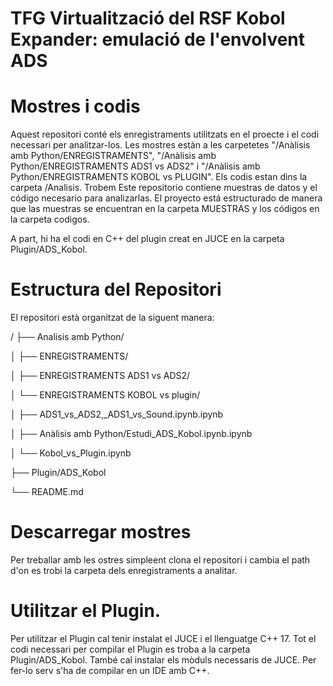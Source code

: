 # TFG Virtualització del RSF Kobol Expander: emulació de l'envolvent ADS

# Mostres i codis

Aquest repositori conté els enregistraments utilitzats en el proecte i el codi necessari per analitzar-los. 
Les mostres estàn a les carpetetes "/Anàlisis amb Python/ENREGISTRAMENTS", "/Anàlisis amb Python/ENREGISTRAMENTS ADS1 vs ADS2" i "/Anàlisis amb Python/ENREGISTRAMENTS KOBOL vs PLUGIN". 
Els codis estan dins la carpeta /Analisis. Trobem 
Este repositorio contiene muestras de datos y el código necesario para analizarlas. El proyecto está estructurado de manera que las muestras se encuentran en la carpeta MUESTRAS y los códigos en la carpeta codigos.

A part, hi ha el codi en C++ del plugin creat en JUCE en la carpeta Plugin/ADS_Kobol.

# Estructura del Repositori
El repositori està organitzat de la siguent manera:

/
├── Analisis amb Python/

│   ├── ENREGISTRAMENTS/

│   ├── ENREGISTRAMENTS ADS1 vs ADS2/

│   └── ENREGISTRAMENTS KOBOL vs plugin/

│   ├── ADS1_vs_ADS2,_ADS1_vs_Sound.ipynb.ipynb

│   ├── Anàlisis amb Python/Estudi_ADS_Kobol.ipynb.ipynb

│   └── Kobol_vs_Plugin.ipynb

├── Plugin/ADS_Kobol

└── README.md


# Descarregar mostres
Per treballar amb les ostres simpleent clona el repositori i cambia el path d'on es trobi la carpeta dels enregistraments a analitar.

# Utilitzar el Plugin. 
Per utilitzar el Plugin cal tenir instalat el JUCE i el llenguatge C++ 17. 
Tot el codi necessari per compilar el Plugin es troba a la carpeta Plugin/ADS_Kobol.
També cal instalar els mòduls necessaris de JUCE.
Per fer-lo serv s'ha de compilar en un IDE amb C++.
